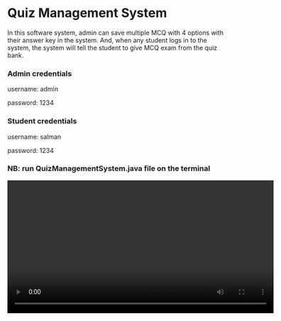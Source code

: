 # Quiz Management System
In this software system, admin can save multiple MCQ with 4 options with their answer key in the system. And, when any student logs in to the system, the system will tell the student to give MCQ exam from the quiz bank.

### Admin credentials
username: admin 

password: 1234

### Student credentials
username: salman

password: 1234

### NB: run QuizManagementSystem.java file on the terminal 

<video src="https://www.youtube.com/watch?v=gP5MdP9tsHc" width="600" controls></video>





